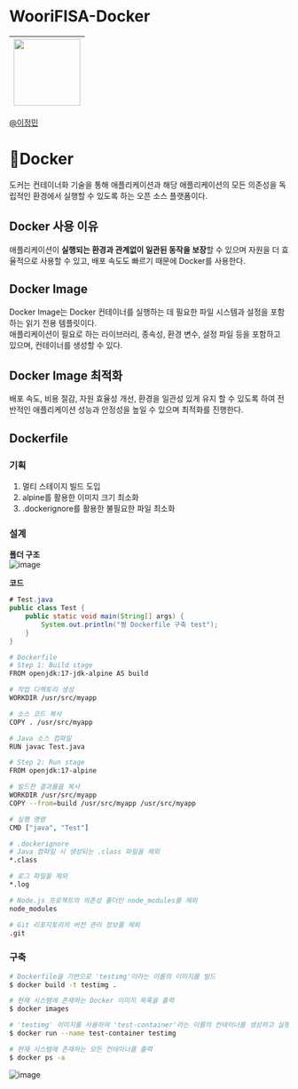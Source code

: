 # WooriFISA-Docker

|<img src="https://avatars.githubusercontent.com/u/82391356?v=4" width="120" height="120"/>|
|:-:|
[@이정민](https://github.com/jjeong1015) 

# :shark:Docker
도커는 컨테이너화 기술을 통해 애플리케이션과 해당 애플리케이션의 모든 의존성을 독립적인 환경에서 실행할 수 있도록 하는 오픈 소스 플랫폼이다.

## Docker 사용 이유
애플리케이션이 **실행되는 환경과 관계없이 일관된 동작을 보장**할 수 있으며 자원을 더 효율적으로 사용할 수 있고, 배포 속도도 빠르기 때문에 Docker를 사용한다.

## Docker Image
Docker Image는 Docker 컨테이너를 실행하는 데 필요한 파일 시스템과 설정을 포함하는 읽기 전용 템플릿이다.<br>
애플리케이션이 필요로 하는 라이브러리, 종속성, 환경 변수, 설정 파일 등을 포함하고 있으며, 컨테이너를 생성할 수 있다.

## Docker Image 최적화
배포 속도, 비용 절감, 자원 효율성 개선, 환경을 일관성 있게 유지 할 수 있도록 하여 전반적인 애플리케이션 성능과 안정성을 높일 수 있으며 최적화를 진행한다.

## Dockerfile

### 기획
1. 멀티 스테이지 빌드 도입
2. alpine를 활용한 이미지 크기 최소화
3. .dockerignore를 활용한 불필요한 파일 최소화

### 설계
**폴더 구조**<br>
![image](https://github.com/user-attachments/assets/a04a2c0f-e636-48c0-975e-773f58e65786)

**코드**<br>
```java
# Test.java
public class Test {
    public static void main(String[] args) {
        System.out.println("쩡 Dockerfile 구축 test");
    }
}
```
```bash
# Dockerfile
# Step 1: Build stage
FROM openjdk:17-jdk-alpine AS build

# 작업 디렉토리 생성
WORKDIR /usr/src/myapp

# 소스 코드 복사
COPY . /usr/src/myapp

# Java 소스 컴파일
RUN javac Test.java

# Step 2: Run stage
FROM openjdk:17-alpine

# 빌드한 결과물을 복사
WORKDIR /usr/src/myapp
COPY --from=build /usr/src/myapp /usr/src/myapp

# 실행 명령
CMD ["java", "Test"]
```
```bash
# .dockerignore
# Java 컴파일 시 생성되는 .class 파일을 제외
*.class

# 로그 파일을 제외
*.log

# Node.js 프로젝트의 의존성 폴더인 node_modules를 제외
node_modules

# Git 리포지토리의 버전 관리 정보를 제외
.git
```

### 구축
```bash
# Dockerfile을 기반으로 'testimg'이라는 이름의 이미지를 빌드
$ docker build -t testimg .

# 현재 시스템에 존재하는 Docker 이미지 목록을 출력
$ docker images

# 'testimg' 이미지를 사용하여 'test-container'라는 이름의 컨테이너를 생성하고 실행
$ docker run --name test-container testimg

# 현재 시스템에 존재하는 모든 컨테이너를 출력
$ docker ps -a
```

![image](https://github.com/user-attachments/assets/e1fd482b-ac10-40a3-9fe7-f5a1bd7d3c50)
